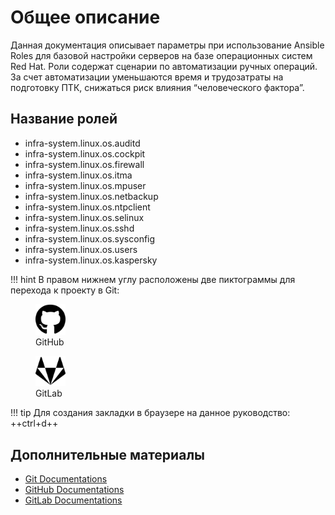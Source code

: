 # Общее описание
Данная документация описывает параметры при использование Ansible Roles для базовой настройки серверов на базе операционных систем Red Hat. Роли содержат сценарии по автоматизации ручных операций. За счет автоматизации уменьшаются время и трудозатраты на подготовку ПТК, снижаться риск влияния “человеческого фактора”.

## Название ролей

* infra-system.linux.os.auditd
* infra-system.linux.os.cockpit
* infra-system.linux.os.firewall
* infra-system.linux.os.itma
* infra-system.linux.os.mpuser
* infra-system.linux.os.netbackup
* infra-system.linux.os.ntpclient
* infra-system.linux.os.selinux
* infra-system.linux.os.sshd
* infra-system.linux.os.sysconfig
* infra-system.linux.os.users
* infra-system.linux.os.kaspersky


!!! hint 
    В правом нижнем углу расположены две пиктограммы для перехода к проекту в Git:
    <figure><img src="images/github.png" width="48" /><figcaption>GitHub</figcaption></figure><figure><img src="images/gitlab.png" width="48" /><figcaption>GitLab</figcaption></figure>

!!! tip
    Для создания закладки в браузере на данное руководство: ++ctrl+d++

## Дополнительные материалы

- [Git Documentations](https://git-scm.com/book/en/v2)
- [GitHub Documentations](https://docs.github.com/en)
- [GitLab Documentations](https://docs.gitlab.com/)
